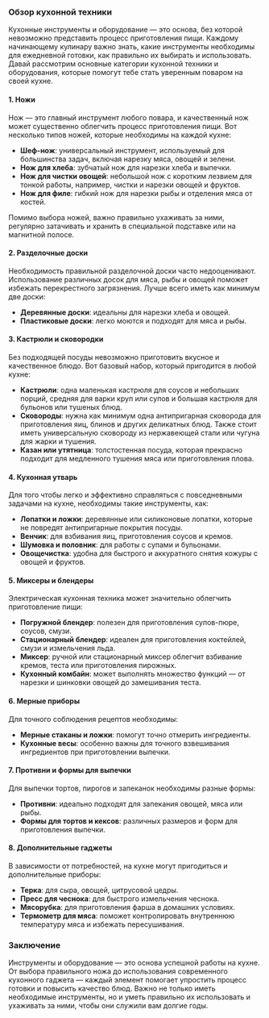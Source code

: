 ### Обзор кухонной техники

Кухонные инструменты и оборудование — это основа, без которой невозможно представить процесс приготовления пищи. Каждому начинающему кулинару важно знать, какие инструменты необходимы для ежедневной готовки, как правильно их выбирать и использовать. Давай рассмотрим основные категории кухонной техники и оборудования, которые помогут тебе стать уверенным поваром на своей кухне.

#### 1. **Ножи**
   Нож — это главный инструмент любого повара, и качественный нож может существенно облегчить процесс приготовления пищи. Вот несколько типов ножей, которые необходимы на каждой кухне:
   - **Шеф-нож**: универсальный инструмент, используемый для большинства задач, включая нарезку мяса, овощей и зелени.
   - **Нож для хлеба**: зубчатый нож для нарезки хлеба и выпечки.
   - **Нож для чистки овощей**: небольшой нож с коротким лезвием для тонкой работы, например, чистки и нарезки овощей и фруктов.
   - **Нож для филе**: гибкий нож для нарезки рыбы и отделения мяса от костей.

   Помимо выбора ножей, важно правильно ухаживать за ними, регулярно затачивать и хранить в специальной подставке или на магнитной полосе.

#### 2. **Разделочные доски**
   Необходимость правильной разделочной доски часто недооценивают. Использование различных досок для мяса, рыбы и овощей поможет избежать перекрестного загрязнения. Лучше всего иметь как минимум две доски:
   - **Деревянные доски**: идеальны для нарезки хлеба и овощей.
   - **Пластиковые доски**: легко моются и подходят для мяса и рыбы.

#### 3. **Кастрюли и сковородки**
   Без подходящей посуды невозможно приготовить вкусное и качественное блюдо. Вот базовый набор, который пригодится в любой кухне:
   - **Кастрюли**: одна маленькая кастрюля для соусов и небольших порций, средняя для варки круп или супов и большая кастрюля для бульонов или тушеных блюд.
   - **Сковороды**: нужна как минимум одна антипригарная сковорода для приготовления яиц, блинов и других деликатных блюд. Также стоит иметь универсальную сковороду из нержавеющей стали или чугуна для жарки и тушения.
   - **Казан или утятница**: толстостенная посуда, которая прекрасно подходит для медленного тушения мяса или приготовления плова.

#### 4. **Кухонная утварь**
   Для того чтобы легко и эффективно справляться с повседневными задачами на кухне, необходимы такие инструменты, как:
   - **Лопатки и ложки**: деревянные или силиконовые лопатки, которые не повредят антипригарные покрытия посуды.
   - **Венчик**: для взбивания яиц, приготовления соусов и кремов.
   - **Шумовка и половник**: для работы с супами и бульонами.
   - **Овощечистка**: удобна для быстрого и аккуратного снятия кожуры с овощей и фруктов.

#### 5. **Миксеры и блендеры**
   Электрическая кухонная техника может значительно облегчить приготовление пищи:
   - **Погружной блендер**: полезен для приготовления супов-пюре, соусов, смузи.
   - **Стационарный блендер**: идеален для приготовления коктейлей, смузи и измельчения льда.
   - **Миксер**: ручной или стационарный миксер облегчит взбивание кремов, теста или приготовления пирожных.
   - **Кухонный комбайн**: может выполнять множество функций — от нарезки и шинковки овощей до замешивания теста.

#### 6. **Мерные приборы**
   Для точного соблюдения рецептов необходимы:
   - **Мерные стаканы и ложки**: помогут точно отмерить ингредиенты.
   - **Кухонные весы**: особенно важны для точного взвешивания ингредиентов при приготовлении выпечки.

#### 7. **Противни и формы для выпечки**
   Для выпечки тортов, пирогов и запеканок необходимы разные формы:
   - **Противни**: идеально подходят для запекания овощей, мяса или рыбы.
   - **Формы для тортов и кексов**: различных размеров и форм для приготовления выпечки.

#### 8. **Дополнительные гаджеты**
   В зависимости от потребностей, на кухне могут пригодиться и дополнительные приборы:
   - **Терка**: для сыра, овощей, цитрусовой цедры.
   - **Пресс для чеснока**: для быстрого измельчения чеснока.
   - **Мясорубка**: для приготовления фарша в домашних условиях.
   - **Термометр для мяса**: поможет контролировать внутреннюю температуру мяса и избежать пересушивания.

### Заключение
Инструменты и оборудование — это основа успешной работы на кухне. От выбора правильного ножа до использования современного кухонного гаджета — каждый элемент помогает упростить процесс готовки и повысить качество блюд. Важно не только иметь необходимые инструменты, но и уметь правильно их использовать и ухаживать за ними, чтобы они служили вам долгие годы.

